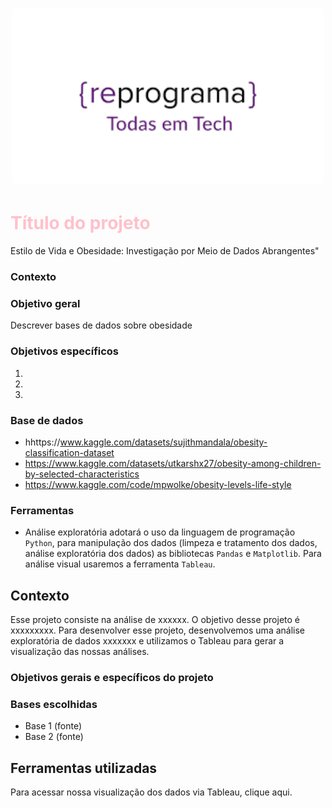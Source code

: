 
<h1 align="center">
  <img src="logo.png" alt="logo reprograma" width="500">
</h1>


<h1 style="color: pink;> {Projeto final} <h1>
 

### Título do projeto

Estilo de Vida e Obesidade: Investigação por Meio de Dados Abrangentes"

### Contexto

### Objetivo geral

Descrever bases de dados sobre obesidade 

### Objetivos específicos 

1. 

2. 

3. 

### Base de dados

- hhttps://www.kaggle.com/datasets/sujithmandala/obesity-classification-dataset
- https://www.kaggle.com/datasets/utkarshx27/obesity-among-children-by-selected-characteristics
- https://www.kaggle.com/code/mpwolke/obesity-levels-life-style



### Ferramentas 

* Análise exploratória adotará o uso da linguagem de programação `Python`, para manipulação dos dados (limpeza e tratamento dos dados, análise exploratória dos dados) as bibliotecas `Pandas` e `Matplotlib`. Para análise visual usaremos a ferramenta `Tableau`.





































## Contexto 
Esse projeto consiste na análise de xxxxxx. O objetivo desse projeto é xxxxxxxxx.
Para desenvolver esse projeto, desenvolvemos uma análise exploratória de dados xxxxxxx e utilizamos o Tableau para gerar a visualização das nossas análises.

### Objetivos gerais e específicos do projeto 

### Bases escolhidas

- Base 1 (fonte)
- Base 2 (fonte)

## Ferramentas utilizadas




Para acessar nossa visualização dos dados via Tableau, clique aqui.


